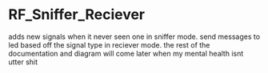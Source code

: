 # RF_Sniffer_Reciever

adds new signals when it never seen one in sniffer mode. send messages to led based off the signal type in reciever mode. the rest of the documentation and diagram will come later when my mental health isnt utter shit
